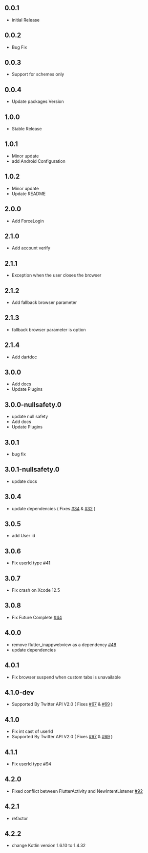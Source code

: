 ## 0.0.1

* initial Release

## 0.0.2

* Bug Fix

## 0.0.3

* Support for schemes only

## 0.0.4

* Update packages Version

## 1.0.0

* Stable Release

## 1.0.1

* Minor update
* add Android Configuration

## 1.0.2

* Minor update
* Update README

## 2.0.0

* Add ForceLogin

## 2.1.0

* Add account verify

## 2.1.1

* Exception when the user closes the browser

## 2.1.2

* Add fallback browser parameter

## 2.1.3

* fallback browser parameter is option

## 2.1.4

* Add dartdoc

## 3.0.0

* Add docs
* Update Plugins

## 3.0.0-nullsafety.0

* update null safety
* Add docs
* Update Plugins

## 3.0.1

* bug fix

## 3.0.1-nullsafety.0

* update docs

## 3.0.4

* update dependencies ( Fixes [#34](https://github.com/0maru/twitter_login/issues/34) & [#32](https://github.com/0maru/twitter_login/issues/32) )

## 3.0.5

* add User id

## 3.0.6

* Fix userId type [#41](https://github.com/0maru/twitter_login/pull/41)

## 3.0.7

* Fix crash on Xcode 12.5 

## 3.0.8

* Fix Future Complete [#44](https://github.com/0maru/twitter_login/issues/44)

## 4.0.0

* remove flutter_inappwebview as a dependency [#48](https://github.com/0maru/twitter_login/issues/48)
* update dependencies

## 4.0.1

* Fix browser suspend when custom tabs is unavailable

## 4.1.0-dev

* Supported By Twitter API V2.0 ( Fixes [#67](https://github.com/0maru/twitter_login/issues/67) & [#69](https://github.com/0maru/twitter_login/issues/69) )

## 4.1.0

* Fix int cast of userId
* Supported By Twitter API V2.0 ( Fixes [#67](https://github.com/0maru/twitter_login/issues/67) & [#69](https://github.com/0maru/twitter_login/issues/69) )

## 4.1.1

* Fix userId type [#94](https://github.com/0maru/twitter_login/pull/94)

## 4.2.0

* Fixed conflict between FlutterActivity and NewIntentListener [#92](https://github.com/0maru/twitter_login/issues/92)

## 4.2.1

* refactor

## 4.2.2

* change Kotlin version 1.6.10 to 1.4.32